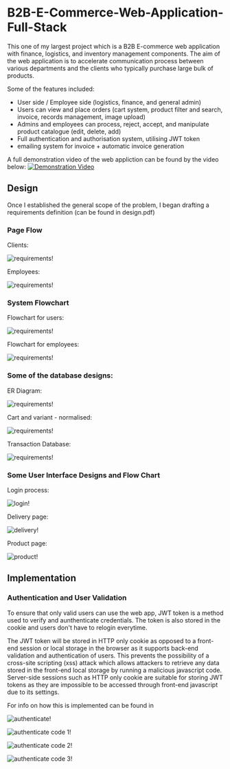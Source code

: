 # B2B-E-Commerce-Web-Application-Full-Stack

This one of my largest project which is a B2B E-commerce web application with finance, logistics, and inventory management components. The aim of the web application is to accelerate communication process between various departments and the clients who typically purchase large bulk of products. 

Some of the features included: 
- User side / Employee side (logistics, finance, and general admin)
- Users can view and place orders (cart system, product filter and search, invoice, records management, image upload)
- Admins and employees can process, reject, accept, and manipulate product catalogue (edit, delete, add)
- Full authentication and authorisation system, utilising JWT token
- emailing system for invoice + automatic invoice generation

A full demonstration video of the web appliction can be found by the video below: 
[![Demonstration Video](http://img.youtube.com/vi/Qqt8lYCBESA/0.jpg)](https://www.youtube.com/watch?v=Qqt8lYCBESA)

## Design 

Once I established the general scope of the problem, I began drafting a requirements definition (can be found in design.pdf)

### Page Flow 

Clients:

![requirements!](image/client-side.png)

Employees: 

![requirements!](image/employee-side.png)

### System Flowchart

Flowchart for users: 

![requirements!](image/user-chart.png)

Flowchart for employees: 

![requirements!](image/employee-chart.png)

### Some of the database designs: 

ER Diagram: 

![requirements!](image/er-diagram.png)

Cart and variant - normalised: 

![requirements!](image/cart-er.png)

Transaction Database: 

![requirements!](image/transaction-database.png)

### Some User Interface Designs and Flow Chart

Login process: 

![login!](image/login.png)

Delivery page: 

![delivery!](image/delivery.png)

Product page: 

![product!](image/product.png)

## Implementation 

### Authentication and User Validation 

To ensure that only valid users can use the web app, JWT token is a method used to verify and aunthenticate credentials. The token is also stored in the cookie and users don't have to relogin everytime. 

The JWT token will be stored in HTTP only cookie as opposed to a front-end session or local storage in the browser as it supports back-end validation and authentication of users. This prevents the possibility of a cross-site scripting (xss) attack which allows attackers to retrieve any data stored in the front-end local storage by running a malicious javascript code. Server-side sessions such as HTTP only cookie are suitable for storing JWT tokens as they are impossible to be accessed through front-end javascript due to its settings.

For info on how this is implemented can be found in 

![authenticate!](image/authenticate-flow.png)

![authenticate code 1!](image/authenticate-code-1.png)

![authenticate code 2!](image/authenticate-code-2.png)

![authenticate code 3!](image/authenticate-code-3.png)


